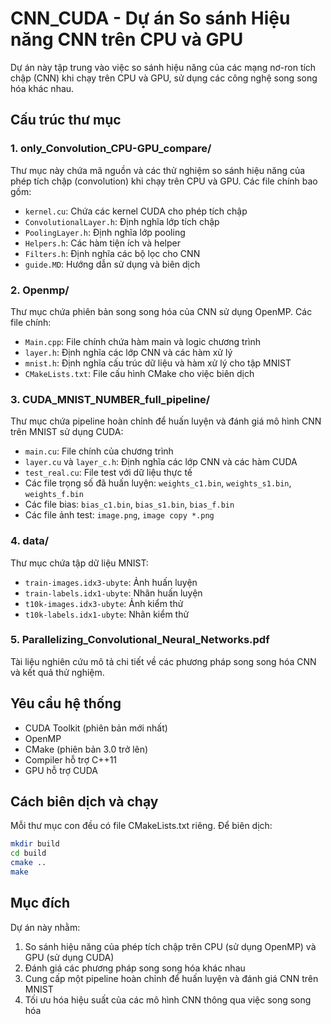 # CNN_CUDA - Dự án So sánh Hiệu năng CNN trên CPU và GPU

Dự án này tập trung vào việc so sánh hiệu năng của các mạng nơ-ron tích chập (CNN) khi chạy trên CPU và GPU, sử dụng các công nghệ song song hóa khác nhau.

## Cấu trúc thư mục

### 1. only_Convolution_CPU-GPU_compare/
Thư mục này chứa mã nguồn và các thử nghiệm so sánh hiệu năng của phép tích chập (convolution) khi chạy trên CPU và GPU. Các file chính bao gồm:
- `kernel.cu`: Chứa các kernel CUDA cho phép tích chập
- `ConvolutionalLayer.h`: Định nghĩa lớp tích chập
- `PoolingLayer.h`: Định nghĩa lớp pooling
- `Helpers.h`: Các hàm tiện ích và helper
- `Filters.h`: Định nghĩa các bộ lọc cho CNN
- `guide.MD`: Hướng dẫn sử dụng và biên dịch

### 2. Openmp/
Thư mục chứa phiên bản song song hóa của CNN sử dụng OpenMP. Các file chính:
- `Main.cpp`: File chính chứa hàm main và logic chương trình
- `layer.h`: Định nghĩa các lớp CNN và các hàm xử lý
- `mnist.h`: Định nghĩa cấu trúc dữ liệu và hàm xử lý cho tập MNIST
- `CMakeLists.txt`: File cấu hình CMake cho việc biên dịch

### 3. CUDA_MNIST_NUMBER_full_pipeline/
Thư mục chứa pipeline hoàn chỉnh để huấn luyện và đánh giá mô hình CNN trên MNIST sử dụng CUDA:
- `main.cu`: File chính của chương trình
- `layer.cu` và `layer_c.h`: Định nghĩa các lớp CNN và các hàm CUDA
- `test_real.cu`: File test với dữ liệu thực tế
- Các file trọng số đã huấn luyện: `weights_c1.bin`, `weights_s1.bin`, `weights_f.bin`
- Các file bias: `bias_c1.bin`, `bias_s1.bin`, `bias_f.bin`
- Các file ảnh test: `image.png`, `image copy *.png`

### 4. data/
Thư mục chứa tập dữ liệu MNIST:
- `train-images.idx3-ubyte`: Ảnh huấn luyện
- `train-labels.idx1-ubyte`: Nhãn huấn luyện
- `t10k-images.idx3-ubyte`: Ảnh kiểm thử
- `t10k-labels.idx1-ubyte`: Nhãn kiểm thử

### 5. Parallelizing_Convolutional_Neural_Networks.pdf
Tài liệu nghiên cứu mô tả chi tiết về các phương pháp song song hóa CNN và kết quả thử nghiệm.

## Yêu cầu hệ thống
- CUDA Toolkit (phiên bản mới nhất)
- OpenMP
- CMake (phiên bản 3.0 trở lên)
- Compiler hỗ trợ C++11
- GPU hỗ trợ CUDA

## Cách biên dịch và chạy
Mỗi thư mục con đều có file CMakeLists.txt riêng. Để biên dịch:
```bash
mkdir build
cd build
cmake ..
make
```

## Mục đích
Dự án này nhằm:
1. So sánh hiệu năng của phép tích chập trên CPU (sử dụng OpenMP) và GPU (sử dụng CUDA)
2. Đánh giá các phương pháp song song hóa khác nhau
3. Cung cấp một pipeline hoàn chỉnh để huấn luyện và đánh giá CNN trên MNIST
4. Tối ưu hóa hiệu suất của các mô hình CNN thông qua việc song song hóa 